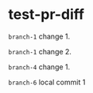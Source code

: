 # test-pr-diff

`branch-1` change 1.

`branch-1` change 2.

`branch-4` change 1.

`branch-6` local commit 1
